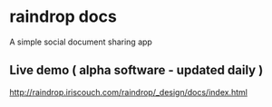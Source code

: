 # raindrop docs
 
A simple social document sharing app

## Live demo ( alpha software - updated daily )
http://raindrop.iriscouch.com/raindrop/_design/docs/index.html